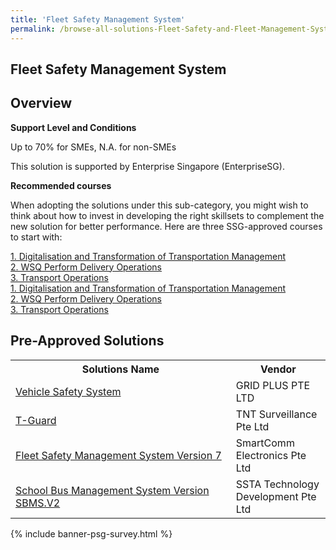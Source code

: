 ```yaml
---
title: 'Fleet Safety Management System'
permalink: /browse-all-solutions-Fleet-Safety-and-Fleet-Management-System/Fleet-Safety-Management-System
---
```


## Fleet Safety Management System
## Overview

**Support Level and Conditions**

Up to 70% for SMEs, N.A. for non-SMEs

This solution is supported by Enterprise Singapore (EnterpriseSG).

**Recommended courses**

When adopting the solutions under this sub-category, you might wish to think about how to invest in developing the right skillsets to complement the new solution for better performance. Here are three SSG-approved courses to start with:

<a href='https://courses.enterprisejobskills.gov.sg/Course_Internet/CourseDetail/Digitalisation-Transformation-Transportation-Management'  target='_blank' rel='noopener'>1. Digitalisation and Transformation of Transportation Management</a><br>
<a href='https://courses.enterprisejobskills.gov.sg/Course_Internet/CourseDetail/WSQ-Perform-Delivery-Operations-2'  target='_blank' rel='noopener'>2. WSQ Perform Delivery Operations</a><br>
<a href='https://courses.enterprisejobskills.gov.sg/Course_Internet/CourseDetail/Transport-Operations-2'  target='_blank' rel='noopener'>3. Transport Operations</a><br>
<a href='https://courses.enterprisejobskills.gov.sg/Course_Internet/CourseDetail/Digitalisation-Transformation-Transportation-Management'  target='_blank' rel='noopener'>1. Digitalisation and Transformation of Transportation Management</a><br>
<a href='https://courses.enterprisejobskills.gov.sg/Course_Internet/CourseDetail/WSQ-Perform-Delivery-Operations-2'  target='_blank' rel='noopener'>2. WSQ Perform Delivery Operations</a><br>
<a href='https://courses.enterprisejobskills.gov.sg/Course_Internet/CourseDetail/Transport-Operations-2'  target='_blank' rel='noopener'>3. Transport Operations</a><br>

## Pre-Approved Solutions

<table>
<tr>
<th style='width: auto;'><b>Solutions Name</b></th>
<th style='width: 30%;'><b>Vendor</b></th>
</tr>
<tr>
<td><a href='/productivity-solutions-grant/solutionrepo/solution1228' target='_blank'>Vehicle Safety System</a><br></td>
<td>GRID PLUS PTE LTD</td>
</tr>
<tr>
<td><a href='/productivity-solutions-grant/solutionrepo/solution1866' target='_blank'>T-Guard</a><br></td>
<td>TNT Surveillance Pte Ltd</td>
</tr>
<tr>
<td><a href='/productivity-solutions-grant/solutionrepo/solution2595' target='_blank'>Fleet Safety Management System Version 7</a><br></td>
<td>SmartComm Electronics Pte Ltd</td>
</tr>
<tr>
<td><a href='/productivity-solutions-grant/solutionrepo/solution2617' target='_blank'>School Bus Management System Version SBMS.V2</a><br></td>
<td>SSTA Technology Development Pte Ltd</td>
</tr>
</table>

{% include banner-psg-survey.html %}

